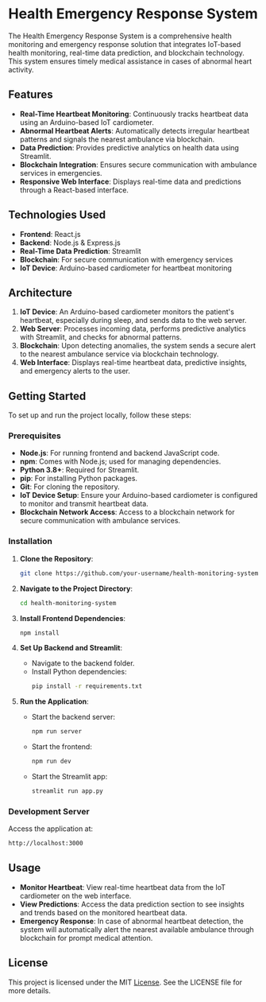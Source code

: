 # Health Emergency Response System

The Health Emergency Response System is a comprehensive health monitoring and emergency response solution that integrates IoT-based health monitoring, real-time data prediction, and blockchain technology. This system ensures timely medical assistance in cases of abnormal heart activity.

## Features

- **Real-Time Heartbeat Monitoring**: Continuously tracks heartbeat data using an Arduino-based IoT cardiometer.
- **Abnormal Heartbeat Alerts**: Automatically detects irregular heartbeat patterns and signals the nearest ambulance via blockchain.
- **Data Prediction**: Provides predictive analytics on health data using Streamlit.
- **Blockchain Integration**: Ensures secure communication with ambulance services in emergencies.
- **Responsive Web Interface**: Displays real-time data and predictions through a React-based interface.

## Technologies Used

- **Frontend**: React.js
- **Backend**: Node.js & Express.js
- **Real-Time Data Prediction**: Streamlit
- **Blockchain**: For secure communication with emergency services
- **IoT Device**: Arduino-based cardiometer for heartbeat monitoring

## Architecture

1. **IoT Device**: An Arduino-based cardiometer monitors the patient's heartbeat, especially during sleep, and sends data to the web server.
2. **Web Server**: Processes incoming data, performs predictive analytics with Streamlit, and checks for abnormal patterns.
3. **Blockchain**: Upon detecting anomalies, the system sends a secure alert to the nearest ambulance service via blockchain technology.
4. **Web Interface**: Displays real-time heartbeat data, predictive insights, and emergency alerts to the user.

## Getting Started

To set up and run the project locally, follow these steps:

### Prerequisites

- **Node.js**: For running frontend and backend JavaScript code.
- **npm**: Comes with Node.js; used for managing dependencies.
- **Python 3.8+**: Required for Streamlit.
- **pip**: For installing Python packages.
- **Git**: For cloning the repository.
- **IoT Device Setup**: Ensure your Arduino-based cardiometer is configured to monitor and transmit heartbeat data.
- **Blockchain Network Access**: Access to a blockchain network for secure communication with ambulance services.

### Installation

1. **Clone the Repository**:
    ```bash
    git clone https://github.com/your-username/health-monitoring-system.git
    ```

2. **Navigate to the Project Directory**:
    ```bash
    cd health-monitoring-system
    ```

3. **Install Frontend Dependencies**:
    ```bash
    npm install
    ```

4. **Set Up Backend and Streamlit**:
    - Navigate to the backend folder.
    - Install Python dependencies:
        ```bash
        pip install -r requirements.txt
        ```

5. **Run the Application**:
    - Start the backend server:
        ```bash
        npm run server
        ```
    - Start the frontend:
        ```bash
        npm run dev
        ```
    - Start the Streamlit app:
        ```bash
        streamlit run app.py
        ```

### Development Server

Access the application at:
```bash
http://localhost:3000
```

## Usage

- **Monitor Heartbeat**: View real-time heartbeat data from the IoT cardiometer on the web interface.
- **View Predictions**: Access the data prediction section to see insights and trends based on the monitored heartbeat data.
- **Emergency Response**: In case of abnormal heartbeat detection, the system will automatically alert the nearest available ambulance through blockchain for prompt medical attention.

## License

This project is licensed under the MIT [License](https://choosealicense.com/licenses/mit/). See the LICENSE file for more details.
